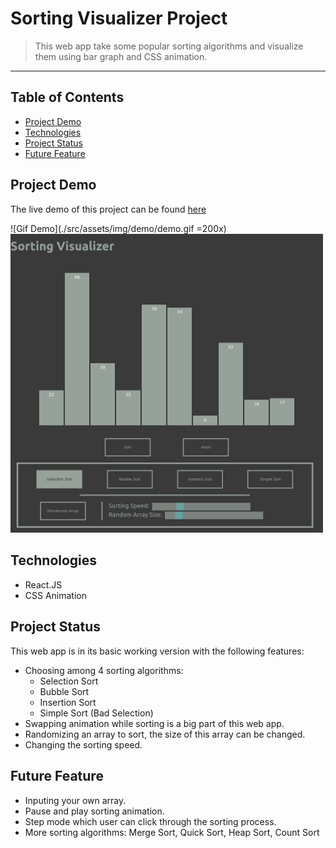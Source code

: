 # Sorting Visualizer Project
>This web app take some popular sorting algorithms and visualize them using bar graph and CSS animation.
<hr>

## Table of Contents
* [Project Demo](#project-demo)
* [Technologies](#technologies)
* [Project Status](#project-status)
* [Future Feature](#future-feature)

## Project Demo
The live demo of this project can be found [here](https://tramy1257.github.io/sorting-visualizer/)

![Gif Demo](./src/assets/img/demo/demo.gif =200x)
<img src='./src/assets/img/demo/demo.gif' width='500px'>

## Technologies
* React.JS
* CSS Animation

## Project Status
This web app is in its basic working version with the following features:

* Choosing among 4 sorting algorithms:
  * Selection Sort
  * Bubble Sort
  * Insertion Sort
  * Simple Sort (Bad Selection)
* Swapping animation while sorting is a big part of this web app.
* Randomizing an array to sort, the size of this array can be changed.
* Changing the sorting speed.

## Future Feature
* Inputing your own array.
* Pause and play sorting animation.
* Step mode which user can click through the sorting process.
* More sorting algorithms: Merge Sort, Quick Sort, Heap Sort, Count Sort
